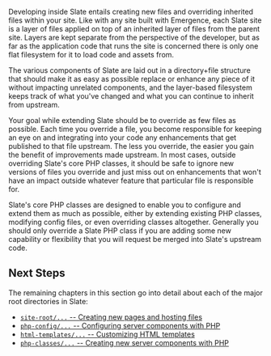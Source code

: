 Developing inside Slate entails creating new files and overriding inherited files within your site. Like with any site built with
Emergence, each Slate site is a layer of files applied on top of an inherited layer of files from the parent site. Layers are kept
separate from the perspective of the developer, but as far as the application code that runs the site is concerned there is only
one flat filesystem for it to load code and assets from.

The various components of Slate are laid out in a directory+file structure that should make it as easy as possible replace or
enhance any piece of it without impacting unrelated components, and the layer-based filesystem keeps track of what you've changed and
what you can continue to inherit from upstream.

Your goal while extending Slate should be to override as few files as possible. Each time you override a file, you become responsible
for keeping an eye on and integrating into your code any enhancements that get published to that file upstream. The less you override,
the easier you gain the benefit of improvements made upstream. In most cases, outside overriding Slate's core PHP classes, it should
be safe to ignore new versions of files you override and just miss out on enhancements that won't have an impact outside whatever
feature that particular file is responsible for.

Slate's core PHP classes are designed to enable you to configure and extend them as much as possible, either by extending existing PHP
classes, modifying config files, or even overriding classes altogether. Generally you should only override a Slate PHP class if you are
adding some new capability or flexibility that you will request be merged into Slate's upstream code.

## Next Steps

The remaining chapters in this section go into detail about each of the major root directories in Slate:

- [`site-root/...` -- Creating new pages and hosting files](site-root)
- [`php-config/...` -- Configuring server components with PHP](php-config)
- [`html-templates/...` -- Customizing HTML templates](html-templates)
- [`php-classes/...` -- Creating new server components with PHP](php-classes)